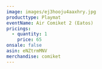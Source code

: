 ```yaml
---
image: images/ej3hooju4aaxhry.jpg
producttype: Playmat
eventName: Air Comiket 2 (Eatos)
pricings:
  - quantity: 1
    price: 65
onsale: false
asin: eNZtrmMNV
merchandise: comiket
---
```

